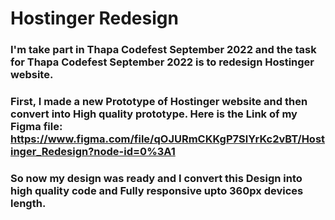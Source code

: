 # Hostinger Redesign

### I'm take part in Thapa Codefest September 2022 and the task for Thapa Codefest September 2022 is to redesign Hostinger website.

### First, I made a new Prototype of Hostinger website and then convert into High quality prototype. Here is the Link of my Figma file: https://www.figma.com/file/qOJURmCKKgP7SlYrKc2vBT/Hostinger_Redesign?node-id=0%3A1

### So now my design was ready and I convert this Design into high quality code and Fully responsive upto 360px devices length.